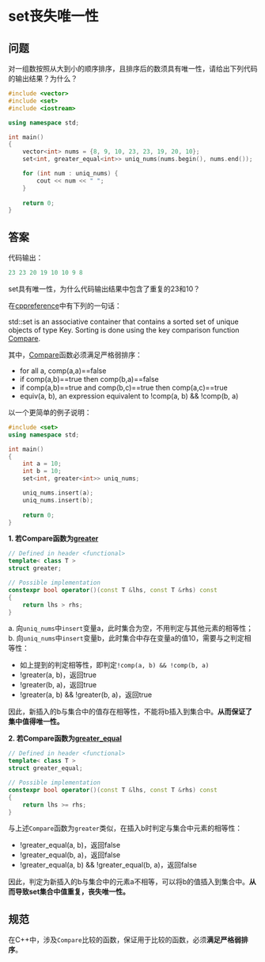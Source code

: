 # set丧失唯一性

## 问题

对一组数按照从大到小的顺序排序，且排序后的数须具有唯一性，请给出下列代码的输出结果？为什么？

```c++
#include <vector>
#include <set>
#include <iostream>

using namespace std;

int main()
{
    vector<int> nums = {8, 9, 10, 23, 23, 19, 20, 10};
    set<int, greater_equal<int>> uniq_nums(nums.begin(), nums.end());

    for (int num : uniq_nums) {
        cout << num << " ";
    }
   
    return 0;
}
```

## 答案

代码输出：

```c++
23 23 20 19 10 10 9 8
```

set具有唯一性，为什么代码输出结果中包含了重复的23和10？

在[cppreference](https://en.cppreference.com/w/cpp/container/set)中有下列的一句话：

<p>
std::set is an associative container that contains a sorted set of unique objects of type Key. Sorting is done using the key comparison function <a href="https://en.cppreference.com/w/cpp/named_req/Compare">Compare</a>.
</p>

其中，[Compare](https://en.cppreference.com/w/cpp/named_req/Compare)函数必须满足严格弱排序：

* for all a, comp(a,a)==false
* if comp(a,b)==true then comp(b,a)==false
* if comp(a,b)==true and comp(b,c)==true then comp(a,c)==true
* equiv(a, b), an expression equivalent to !comp(a, b) && !comp(b, a)

以一个更简单的例子说明：

```c++
#include <set>
using namespace std;

int main()
{
    int a = 10;
    int b = 10;
    set<int, greater<int>> uniq_nums;

    uniq_nums.insert(a);
    uniq_nums.insert(b);
   
    return 0;
}
```

**1. 若Compare函数为<a href="https://en.cppreference.com/w/cpp/utility/functional/greater">greater</a>**

```c++
// Defined in header <functional>
template< class T >
struct greater;

// Possible implementation
constexpr bool operator()(const T &lhs, const T &rhs) const 
{
    return lhs > rhs;
}
```

a. 向`uniq_nums`中`insert`变量a，此时集合为空，不用判定与其他元素的相等性；
b. 向`uniq_nums`中`insert`变量b，此时集合中存在变量a的值10，需要与之判定相等性：

   * 如上提到的判定相等性，即判定`!comp(a, b) && !comp(b, a)`
   * !greater(a, b)，返回true
   * !greater(b, a)，返回true
   * !greater(a, b) && !greater(b, a)，返回true

因此，新插入的b与集合中的值存在相等性，不能将b插入到集合中。**从而保证了集中值得唯一性。**


**2. 若Compare函数为<a href="https://en.cppreference.com/w/cpp/utility/functional/greater_equal">greater_equal</a>**

```c++
// Defined in header <functional>
template< class T >
struct greater_equal;

// Possible implementation
constexpr bool operator()(const T &lhs, const T &rhs) const 
{
    return lhs >= rhs;
}
```

与上述`Compare`函数为`greater`类似，在插入b时判定与集合中元素的相等性：

   * !greater_equal(a, b)，返回false
   * !greater_equal(b, a)，返回false
   * !greater_equal(a, b) && !greater_equal(b, a)，返回false

因此，判定为新插入的b与集合中的元素a不相等，可以将b的值插入到集合中。**从而导致set集合中值重复，丧失唯一性。**


## 规范

在C++中，涉及`Compare`比较的函数，保证用于比较的函数，必须**满足严格弱排序**。
